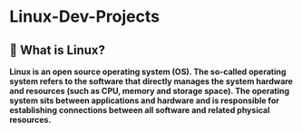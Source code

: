 # Linux-Dev-Projects

## 📣 What is Linux?

**Linux is an open source operating system (OS). The so-called operating system refers to the software that directly manages the system hardware and resources (such as CPU, memory and storage space). The operating system sits between applications and hardware and is responsible for establishing connections between all software and related physical resources.**
